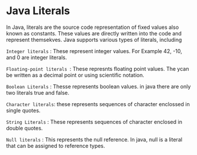 # Java Literals
In Java, literals are the source code representation of fixed values also known as constants. These values are directly written into the code and represent themsekves. Java supports various types of literals, including 

`Integer literals` : These represent integer values. For Example 42, -10, and 0 are integer literals.

`Floating-point literals `: These represnts floating point values. The ycan be written as a decimal point or using scientific notation. 

`Boolean Literals` : Thesse represents boolean values. in java there are only two literals true and false.

`Character literals`: these represents sequences of character enclossed in single quotes. 

`String Literals` : These represents sequences of character enclosed in double quotes. 

`Null literals` : This represents the null reference. In java, null is a literal that can be assigned to reference types. 